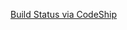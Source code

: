 [Build Status via CodeShip](https://www.codeship.io/projects/55389b30-c9d9-0131-ac6e-5e030090e4e5/status)